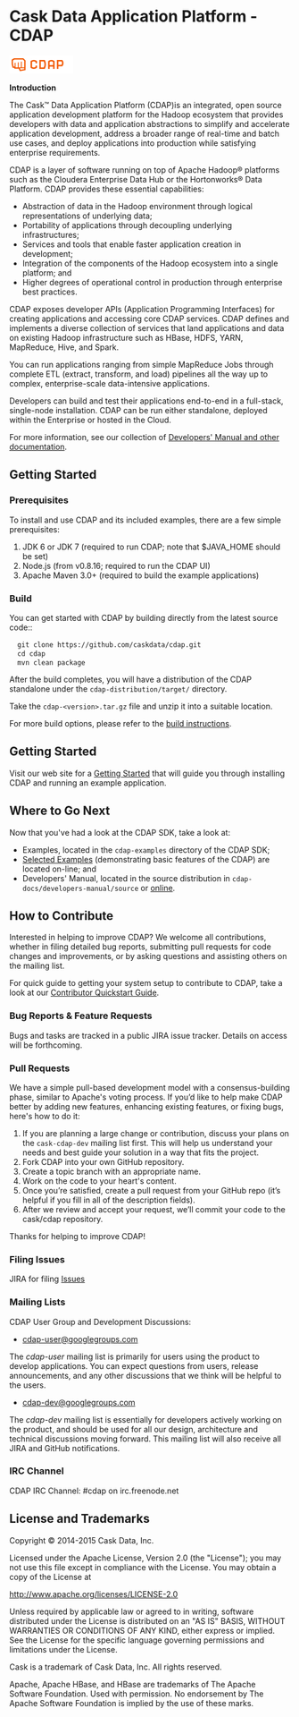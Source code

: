 
# Cask Data Application Platform - CDAP

![CDAP Logo](cdap-docs/developers-manual/source/_images/CDAP.png)

**Introduction**

The Cask™ Data Application Platform (CDAP)is an integrated, open source application
development platform for the Hadoop ecosystem that provides developers with data and
application abstractions to simplify and accelerate application development, address a
broader range of real-time and batch use cases, and deploy applications into production
while satisfying enterprise requirements.

CDAP is a layer of software running on top of Apache Hadoop® platforms such as the
Cloudera Enterprise Data Hub or the Hortonworks® Data Platform. CDAP provides these
essential capabilities:

- Abstraction of data in the Hadoop environment through logical representations of underlying data;
- Portability of applications through decoupling underlying infrastructures;
- Services and tools that enable faster application creation in development;
- Integration of the components of the Hadoop ecosystem into a single platform; and
- Higher degrees of operational control in production through enterprise best practices.

CDAP exposes developer APIs (Application Programming Interfaces) for creating applications
and accessing core CDAP services. CDAP defines and implements a diverse collection of
services that land applications and data on existing Hadoop infrastructure such as HBase,
HDFS, YARN, MapReduce, Hive, and Spark.

You can run applications ranging from simple MapReduce Jobs through complete ETL (extract,
transform, and load) pipelines all the way up to complex, enterprise-scale data-intensive
applications.

Developers can build and test their applications end-to-end in a full-stack, single-node
installation. CDAP can be run either standalone, deployed within the Enterprise or hosted
in the Cloud.

For more information, see our collection of 
[Developers' Manual and other documentation](http://docs.cask.co/cdap/current/en/developers-manual/index.html).

## Getting Started

### Prerequisites

To install and use CDAP and its included examples, there are a few simple prerequisites:

  1. JDK 6 or JDK 7 (required to run CDAP; note that $JAVA_HOME should be set)
  2. Node.js (from v0.8.16; required to run the CDAP UI)
  3. Apache Maven 3.0+ (required to build the example applications)
  
### Build

You can get started with CDAP by building directly from the latest source code::

```
  git clone https://github.com/caskdata/cdap.git
  cd cdap
  mvn clean package
```

After the build completes, you will have a distribution of the CDAP standalone under the
`cdap-distribution/target/` directory.  

Take the `cdap-<version>.tar.gz` file and unzip it into a suitable location.

For more build options, please refer to the [build instructions](BUILD.md).

## Getting Started

Visit our web site for a [Getting Started](http://docs.cask.co/cdap/current/en/developers-manual/getting-started/index.html)
that will guide you through installing CDAP and running an example application.  

## Where to Go Next

Now that you've had a look at the CDAP SDK, take a look at:

- Examples, located in the `cdap-examples` directory of the CDAP SDK;
- [Selected Examples](http://docs.cask.co/cdap/current/en/examples-manual/examples/index.html) 
  (demonstrating basic features of the CDAP) are located on-line; and
- Developers' Manual, located in the source distribution in `cdap-docs/developers-manual/source`
  or [online](http://docs.cask.co/cdap/current/en/developers-manual/index.html).


## How to Contribute

Interested in helping to improve CDAP? We welcome all contributions, whether in filing detailed
bug reports, submitting pull requests for code changes and improvements, or by asking questions and
assisting others on the mailing list.

For quick guide to getting your system setup to contribute to CDAP, take a look at our [Contributor Quickstart Guide](DEVELOPERS.md).

### Bug Reports & Feature Requests

Bugs and tasks are tracked in a public JIRA issue tracker. Details on access will be forthcoming.

### Pull Requests

We have a simple pull-based development model with a consensus-building phase, similar to Apache's
voting process. If you’d like to help make CDAP better by adding new features, enhancing existing
features, or fixing bugs, here's how to do it:

1. If you are planning a large change or contribution, discuss your plans on the `cask-cdap-dev`
   mailing list first.  This will help us understand your needs and best guide your solution in a
   way that fits the project.
2. Fork CDAP into your own GitHub repository.
3. Create a topic branch with an appropriate name.
4. Work on the code to your heart's content.
5. Once you’re satisfied, create a pull request from your GitHub repo (it’s helpful if you fill in
   all of the description fields).
6. After we review and accept your request, we’ll commit your code to the cask/cdap
   repository.

Thanks for helping to improve CDAP!

### Filing Issues
JIRA for filing [Issues](http://issues.cask.co)

### Mailing Lists

CDAP User Group and Development Discussions:

- [cdap-user@googlegroups.com](https://groups.google.com/d/forum/cdap-user)

The *cdap-user* mailing list is primarily for users using the product to develop
applications. You can expect questions from users, release announcements, and any other
discussions that we think will be helpful to the users.

- [cdap-dev@googlegroups.com](https://groups.google.com/d/forum/cdap-dev)

The *cdap-dev* mailing list is essentially for developers actively working
on the product, and should be used for all our design, architecture and technical
discussions moving forward. This mailing list will also receive all JIRA and GitHub
notifications.

### IRC Channel

CDAP IRC Channel: #cdap on irc.freenode.net


## License and Trademarks

Copyright © 2014-2015 Cask Data, Inc.

Licensed under the Apache License, Version 2.0 (the "License"); you may not use this file except
in compliance with the License. You may obtain a copy of the License at

http://www.apache.org/licenses/LICENSE-2.0

Unless required by applicable law or agreed to in writing, software distributed under the 
License is distributed on an "AS IS" BASIS, WITHOUT WARRANTIES OR CONDITIONS OF ANY KIND, 
either express or implied. See the License for the specific language governing permissions 
and limitations under the License.

Cask is a trademark of Cask Data, Inc. All rights reserved.

Apache, Apache HBase, and HBase are trademarks of The Apache Software Foundation. Used with
permission. No endorsement by The Apache Software Foundation is implied by the use of these marks.
